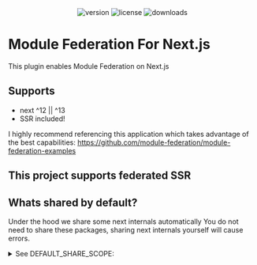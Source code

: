 <div align="center">
	<!--  for version -->
  <img src="https://img.shields.io/npm/v/@module-federation/nextjs-mf" alt="version" >
	<img src="https://img.shields.io/npm/l/@module-federation/nextjs-mf.svg?" alt="license" >
  <!-- for downloads -->
  <img src="https://img.shields.io/npm/dt/@module-federation/nextjs-mf" alt="downloads">
 </div>

# Module Federation For Next.js

This plugin enables Module Federation on Next.js

## Supports

- next ^12 || ^13
- SSR included!

I highly recommend referencing this application which takes advantage of the best capabilities:
https://github.com/module-federation/module-federation-examples

## This project supports federated SSR

## Whats shared by default?

Under the hood we share some next internals automatically
You do not need to share these packages, sharing next internals yourself will cause errors.

<details>
<summary> See DEFAULT_SHARE_SCOPE:</summary>

<details>
<summary> See DEFAULT_SHARE_SCOPE:</summary>

```js
const DEFAULT_SHARE_SCOPE = {
  react: {
    singleton: true,
    requiredVersion: false,
  },
  'react/': {
    singleton: true,
    requiredVersion: false,
  },
  'react-dom': {
    singleton: true,
    requiredVersion: false,
  },
  'next/dynamic': {
    requiredVersion: false,
    singleton: true,
  },
  'styled-jsx': {
    requiredVersion: false,
    singleton: true,
  },
  'styled-jsx/style': {
    requiredVersion: false,
    singleton: true,
  },
  'next/link': {
    requiredVersion: false,
    singleton: true,
  },
  'next/router': {
    requiredVersion: false,
    singleton: true,
  },
  'next/script': {
    requiredVersion: false,
    singleton: true,
  },
  'next/head': {
    requiredVersion: false,
    singleton: true,
  },
};
```

</details>

## Usage

```js
import React, {lazy} from 'react';
const SampleComponent = lazy(() => import('next2/sampleComponent'));
```

If you want support for sync imports. It is possible in next@12 as long as there is an async boundary.

#### See the implementation here: https://github.com/module-federation/module-federation-examples/tree/master/nextjs/home/pages

With async boundary installed at the page level. You can then do the following

```js
const SomeHook = require('next2/someHook');
import SomeComponent from 'next2/someComponent';
```

## Demo

You can see it in action here: https://github.com/module-federation/module-federation-examples/tree/master/nextjs

## Options

This plugin works exactly like ModuleFederationPlugin, use it as you'd normally.
Note that we already share react and next stuff for you automatically.

Also NextFederationPlugin has own optional argument `extraOptions` where you can unlock additional features of this plugin:

```js
new NextFederationPlugin({
  name: '',
  filename: '',
  remotes: {},
  exposes: {},
  shared: {},
  extraOptions: {
    debug: boolean, // `false` by default
    exposePages: boolean, // `false` by default
    enableImageLoaderFix: boolean, // `false` by default
    enableUrlLoaderFix: boolean, // `false` by default
    skipSharingNextInternals: boolean, // `false` by default
  },
});
```

- `exposePages` – exposes automatically all nextjs pages for you and theirs `./pages-map`.
- `enableImageLoaderFix` – adds public hostname to all assets bundled by `nextjs-image-loader`. So if you serve remoteEntry from `http://example.com` then all bundled assets will get this hostname in runtime. It's something like Base URL in HTML but for federated modules.
- `enableUrlLoaderFix` – adds public hostname to all assets bundled by `url-loader`.
- `skipSharingNextInternals` – disables sharing of next internals. You can use it if you want to share next internals yourself or want to use this plugin on non next applications

## Demo

You can see it in action here: https://github.com/module-federation/module-federation-examples/pull/2147

## Implementing the Plugin

1. Use `NextFederationPlugin` in your `next.config.js` of the app that you wish to expose modules from. We'll call this "next2".

```js
// next.config.js
// either from default
const NextFederationPlugin = require('@module-federation/nextjs-mf');

module.exports = {
  webpack(config, options) {
    const { isServer } = options;
    config.plugins.push(
      new NextFederationPlugin({
        name: 'next2',
        remotes: {
          next1: `next1@http://localhost:3001/_next/static/${isServer ? 'ssr' : 'chunks'}/remoteEntry.js`,
        },
        filename: 'static/chunks/remoteEntry.js',
        exposes: {
          './title': './components/exposedTitle.js',
          './checkout': './pages/checkout',
        },
        shared: {
          // whatever else
        },
      })
    );

    return config;
  },
};

// _app.js or some other file in as high up in the app (like next's new layouts)
// this ensures various parts of next.js are imported and "used" somewhere so that they wont be tree shaken out
// note: this is optional in the latest release, as it is auto-injected by NextFederationPlugin now
import '@module-federation/nextjs-mf/src/include-defaults';
```

2. For the consuming application, we'll call it "next1", add an instance of the ModuleFederationPlugin to your webpack config, and ensure you have a [custom Next.js App](https://nextjs.org/docs/advanced-features/custom-app) `pages/_app.js` (or `.tsx`):
   Inside that \_app.js or layout.js file, ensure you import `include-defaults` file (this is now optional as include-defaults is auto injected into \_app)

```js
// next.config.js

const NextFederationPlugin = require('@module-federation/nextjs-mf');

module.exports = {
  webpack(config, options) {
    const { isServer } = options;
    config.plugins.push(
      new NextFederationPlugin({
        name: 'next1',
        remotes: {
          next2: `next2@http://localhost:3000/_next/static/${isServer ? 'ssr' : 'chunks'}/remoteEntry.js`,
        },
      })
    );

    return config;
  },
};

```

4. Use react.lazy or low level api to import remotes.

```js
import React, {lazy} from 'react';

const SampleComponent = lazy(() => window.next2.get('./sampleComponent').then((factory) => {
  return {default: factory()}
}));

// or

const SampleComponent = lazy(() => import('next2/sampleComponent'));
```

## Delegate modules

Delegate modules are a new feature in module federation that allow you to control the
loading process of remote modules by delegating it to an internal file bundled by webpack.
This is done by exporting a promise in the delegate file that resolves to a remote/container interface.

A container interface is the low-level `{get, init}` API that remote entries expose to a consuming app.
In the browser, a remote container would be window.app1, and in Node, it would be `global.__remote_scope__.app1`.

To use delegate modules, a method for script loading must be implemented in the delegate file.
A common method is to use webpack's built-in `__webpack_require__.l` method, but any method can be used.
This method is exposed to the runtime and is the same method that webpack uses internally to load remotes.

**Delegate modules will require a minimum version of 6.1.x across all apps,
since consumers will need to be able to handle the new container interface.**

The beta does not currently support chunk flushing, this will be added in a future release.

Here's an example of using a delegate module with `__webpack_require__.l`:

<details>
  <summary>See Example: (click)  </summary>
In this example, the delegate module exports a promise that
loads the remote entry script located at "http://localhost:3000/_next/static/chunks/remoteEntry.js" 
based on the `__resourceQuery` variable, which is set by webpack at runtime.
If an error occurs while loading the script, a custom error object is created and the promise is rejected with this error.

```js
//next.config.js
const { createDelegatedModule } = require('@module-federation/utilities');
const remotes = {
  checkout: createDelegatedModule(require.resolve('./remote-delegate.js'), {
    remote: `checkout@http://localhost:3002/_next/static/${isServer ? 'ssr' : 'chunks'}/remoteEntry.js`,
  }),
};

//remote-delegate.js
//Delegate MUST use module.exports, not export default - this is a webpack limitation
module.exports = new Promise(async(resolve, reject) => {
  const { importDelegatedModule } = await import('@module-federation/utilities');

  console.log('Delegate being called for', __resourceQuery);
  const currentRequest = new URLSearchParams(__resourceQuery).get('remote');

  const [global, url] = currentRequest.split('@');

  importDelegatedModule({
    global,
    url,
  })
    .then((container) => {
      resolve(container);
    })
    .catch((err) => reject(err));
});
```

</details>

In the `next.config.js` file, where remotes are configured in the module federation plugin,
you can use the internal hint to tell webpack to use an internal file as the remote entry.
This is done by replacing the typical global@url syntax with `internal ./path/to/module`.

Webpack has several hint types:

- `internal `
- `promise `
- `import `
- `external `
- `script `

The `global@url` syntax is actually script hint: `script global@url`

If you want to use the same file for handling all remote entries, you can pass information to the delegate module using query parameters.
Webpack will pass the query parameters to the module as a string, this is known as `__resourceQuery`.
It allows you to pass information to the delegate module, so it knows what webpack is currently asking for.

You can use query parameters to pass data to a module, webpack will pass the query parameters to the module as a string.

For more information on `__resourceQuery` visit: https://webpack.js.org/api/module-variables/#__resourcequery-webpack-specific.

```js
// next.config.js

const remotes = {
  // pass pointer to remote-delegate, pass delegate remote name as query param,
  // at runtime webpack will pass this as __resourceQuery
  shop: `internal ./remote-delegate.js?remote=shop@http://localhost:3001/_next/static/${isServer ? 'ssr' : 'chunks'}/remoteEntry.js`,
  checkout: `internal ./remote-delegate.js?remote=checkout@http://localhost:3002/_next/static/${isServer ? 'ssr' : 'chunks'}/remoteEntry.js`,
};
```

#### Expand below to see a full example:

<details>
  <summary>See Full configuration with no helpers: (click) </summary>

```js
// next.config.js

const remotes = {
  // pass pointer to remote-delegate, pass deletae remote name as query param,
  // at runtime webpack will pass this as __resourceQuery
  shop: `internal ./remote-delegate.js?remote=shop@http://localhost:3001/_next/static/${isServer ? 'ssr' : 'chunks'}/remoteEntry.js`,
  checkout: `internal ./remote-delegate.js?remote=checkout@http://localhost:3002/_next/static/${isServer ? 'ssr' : 'chunks'}/remoteEntry.js`,
};

// remote-delegate.js
module.exports = new Promise((resolve, reject) => {
  // some node specific for NodeFederation
  if (!global.__remote_scope__) {
    // create a global scope for container, similar to how remotes are set on window in the browser
    global.__remote_scope__ = {
      _config: {},
    };
  }
  console.log('Delegate being called for', __resourceQuery);
  // get "remote" off resource query, returns url@global
  const currentRequest = new URLSearchParams(__resourceQuery).get('remote');
  // parse syntax
  const [containerGlobal, url] = currentRequest.split('@');
  // if node server, register the containers known origins
  if (typeof window === 'undefined') {
    global.__remote_scope__._config[global] = url;
  }
  const __webpack_error__ = new Error();
  // if you use NodeFederationPlugin, ive build a server-side version of __webpack_require__.l, with the same api.
  // this is how module federation works on the server, i wrote server-side chunk loading.
  __webpack_require__.l(
    url,
    function (event) {
      // resolve promise with container, for browser env or node env.
      const container = typeof window === 'undefined' ? global.__remote_scope__[containerGlobal] : window[containerGlobal];
      console.log('delegate resolving', container);
      if (typeof container !== 'undefined') return resolve(container);
      var realSrc = event && event.target && event.target.src;
      __webpack_error__.message = 'Loading script failed.\\n(' + event.message + ': ' + realSrc + ')';
      __webpack_error__.name = 'ScriptExternalLoadError';
      __webpack_error__.stack = event.stack;
      reject(__webpack_error__);
    },
    containerGlobal
  );
});
```

</details>

## Utilities

Ive added a util for dynamic chunk loading, in the event you need to load remote containers dynamically.

**InjectScript**

```js
import { injectScript } from '@module-federation/nextjs-mf/utils';
// if i have remotes in my federation plugin, i can pass the name of the remote
injectScript('home').then((remoteContainer) => {
  remoteContainer.get('./exposedModule');
});
// if i want to load a custom remote not known at build time.

injectScript({
  global: 'home',
  url: 'http://somthing.com/remoteEntry.js',
}).then((remoteContainer) => {
  remoteContainer.get('./exposedModule');
});
```

**revalidate**

Enables hot reloading of node server (not client) in production.
This is recommended, without it - servers will not be able to pull remote updates without a full restart.

More info here: https://github.com/module-federation/nextjs-mf/tree/main/packages/node#utilities

```js
// __document.js

import { revalidate } from '@module-federation/nextjs-mf/utils';
import Document, { Html, Head, Main, NextScript } from 'next/document';
class MyDocument extends Document {
  static async getInitialProps(ctx) {
    const initialProps = await Document.getInitialProps(ctx);

    // can be any lifecycle or implementation you want
    ctx?.res?.on('finish', () => {
      revalidate().then((shouldUpdate) => {
        console.log('finished sending response', shouldUpdate);
      });
    });

    return initialProps;
  }
  render() {
    return (
      <Html>
        <Head />
        <body>
          <Main />
          <NextScript />
        </body>
      </Html>
    );
  }
}
```

## Contact

If you have any questions or need to report a bug
<a href="https://twitter.com/ScriptedAlchemy"> Reach me on Twitter @ScriptedAlchemy</a>

Or join this discussion thread: https://github.com/module-federation/module-federation-examples/discussions/978
